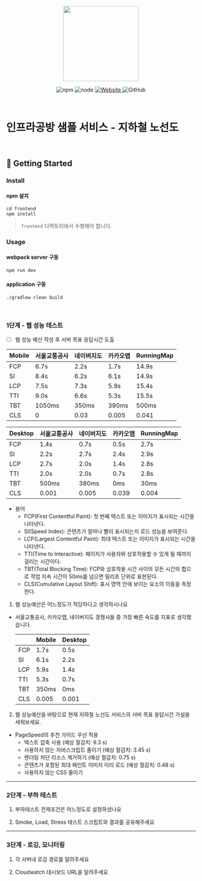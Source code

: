 <p align="center">
    <img width="200px;" src="https://raw.githubusercontent.com/woowacourse/atdd-subway-admin-frontend/master/images/main_logo.png"/>
</p>
<p align="center">
  <img alt="npm" src="https://img.shields.io/badge/npm-%3E%3D%205.5.0-blue">
  <img alt="node" src="https://img.shields.io/badge/node-%3E%3D%209.3.0-blue">
  <a href="https://edu.nextstep.camp/c/R89PYi5H" alt="nextstep atdd">
    <img alt="Website" src="https://img.shields.io/website?url=https%3A%2F%2Fedu.nextstep.camp%2Fc%2FR89PYi5H">
  </a>
  <img alt="GitHub" src="https://img.shields.io/github/license/next-step/atdd-subway-service">
</p>

<br>

# 인프라공방 샘플 서비스 - 지하철 노선도

<br>

## 🚀 Getting Started

### Install
#### npm 설치
```
cd frontend
npm install
```
> `frontend` 디렉토리에서 수행해야 합니다.

### Usage
#### webpack server 구동
```
npm run dev
```
#### application 구동
```
./gradlew clean build
```
<br>


### 1단계 - 웹 성능 테스트
* [ ] 웹 성능 예산 작성 후 서버 목표 응답시간 도출

| Mobile | 서울교통공사 | 네이버지도 | 카카오맵  | RunningMap |
|--------|--------|-------|-------|------------|
| FCP    | 6.7s   | 2.2s  | 1.7s  | 14.9s      |
| SI     | 8.4s   | 6.2s  | 6.1s  | 14.9s      |
| LCP    | 7.5s   | 7.3s  | 5.9s  | 15.4s      |
| TTI    | 9.0s   | 6.6s  | 5.3s  | 15.5s      |
| TBT    | 1050ms | 350ms | 390ms | 500ms      |
| CLS    | 0      | 0.03  | 0.005 | 0.041      |

| Desktop | 서울교통공사 | 네이버지도 | 카카오맵 | RunningMap |
|---------|--------|-------|-------|------------|
| FCP     | 1.4s   | 0.7s  | 0.5s  | 2.7s      |
| SI      | 2.2s   | 2.7s  | 2.4s  | 2.9s       |
| LCP     | 2.7s   | 2.0s  | 1.4s  | 2.8s       |
| TTI     | 2.0s   | 2.0s  | 0.7s  | 2.8s       |
| TBT     | 500ms  | 380ms | 0ms   | 30ms       |
| CLS     | 0.001  | 0.005 | 0.039 | 0.004      |

* 용어
  * FCP(First Contentful Paint): 첫 번째 텍스트 또는 이미지가 표시되는 시간을 나타낸다.
  * SI(Speed Index): 콘텐츠가 얼마나 빨리 표시되는지 로드 성능을 보여준다.
  * LCP(Largest Contentful Paint): 최대 텍스트 또는 이미지가 표시되는 시간을 나타낸다.
  * TTI(Time to Interactive): 페이지가 사용자와 상호작용할 수 있게 될 때까지 걸리는 시간이다.
  * TBT(Total Blocking Time): FCP와 상호작용 시간 사이의 모든 시간의 합으로 작업 지속 시간이 50ms를 넘으면 밀리초 단위로 표현된다.
  * CLS(Cumulative Layout Shift): 표시 영역 안에 보이는 요소의 이동을 측정한다.

1. 웹 성능예산은 어느정도가 적당하다고 생각하시나요
* 서울교통공사, 카카오맵, 네이버지도 경쟁사들 중 가장 빠른 속도를 지표로 생각했습니다.

  |         | Mobile | Desktop |
  |---------|--------|---------|
  | FCP     | 1.7s   | 0.5s  |
  | SI      | 6.1s   | 2.2s  |
  | LCP     | 5.9s   | 1.4s  |
  | TTI     | 5.3s   | 0.7s  |
  | TBT     | 350ms  | 0ms   |
  | CLS     | 0.005  | 0.001 |

2. 웹 성능예산을 바탕으로 현재 지하철 노선도 서비스의 서버 목표 응답시간 가설을 세워보세요.
* PageSpeed의 추천 가이드 우선 적용
  * 텍스트 압축 사용 (예상 절감치: 9.3 s)
  * 사용하지 않는 자바스크립트 줄이기 (예상 절감치: 3.45 s)
  * 렌더링 차단 리소스 제거하기 (예상 절감치: 0.75 s)
  * 콘텐츠가 포함된 최대 페인트 이미지 미리 로드 (예상 절감치: 0.48 s)
  * 사용하지 않는 CSS 줄이기 

---

### 2단계 - 부하 테스트 
1. 부하테스트 전제조건은 어느정도로 설정하셨나요

2. Smoke, Load, Stress 테스트 스크립트와 결과를 공유해주세요

---

### 3단계 - 로깅, 모니터링
1. 각 서버내 로깅 경로를 알려주세요

2. Cloudwatch 대시보드 URL을 알려주세요
